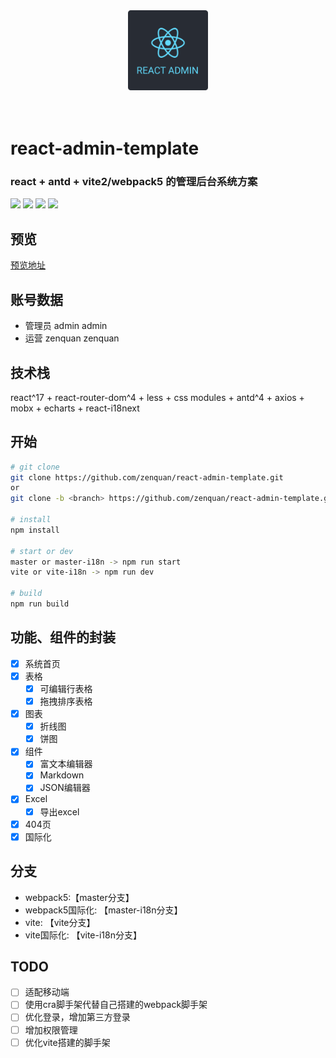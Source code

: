<div align="center">
  <img src="./public/logo.png" style="width: 128px; height: 128px;">  
</div>
<br>
<br>

<h1>react-admin-template</h1>
<h3>react + antd + vite2/webpack5 的管理后台系统方案</h3>

![](https://img.shields.io/badge/version-1.0.0-orange)
![](https://img.shields.io/github/stars/Zenquan/react-admin-template)
![](https://img.shields.io/github/forks/Zenquan/react-admin-template)
![](https://img.shields.io/github/issues/Zenquan/react-admin-template)

## 预览
[预览地址](https://react-admin-template.vercel.app/#/login)

## 账号数据
- 管理员 admin admin
- 运营 zenquan zenquan

## 技术栈
react^17 + react-router-dom^4 + less + css modules + antd^4 + axios + mobx + echarts + react-i18next

## 开始
```bash
# git clone
git clone https://github.com/zenquan/react-admin-template.git
or
git clone -b <branch> https://github.com/zenquan/react-admin-template.git

# install
npm install

# start or dev
master or master-i18n -> npm run start
vite or vite-i18n -> npm run dev

# build
npm run build
```
## 功能、组件的封装
- [x] 系统首页
- [x] 表格
  - [x] 可编辑行表格
  - [x] 拖拽排序表格
- [x] 图表
  - [x] 折线图
  - [x] 饼图
- [x] 组件
  - [x] 富文本编辑器
  - [x] Markdown
  - [x] JSON编辑器
- [x] Excel
  - [x] 导出excel
- [x] 404页
- [x] 国际化

## 分支
- webpack5:【master分支】
- webpack5国际化: 【master-i18n分支】
- vite: 【vite分支】
- vite国际化: 【vite-i18n分支】

## TODO
- [ ] 适配移动端
- [ ] 使用cra脚手架代替自己搭建的webpack脚手架
- [ ] 优化登录，增加第三方登录
- [ ] 增加权限管理
- [ ] 优化vite搭建的脚手架
